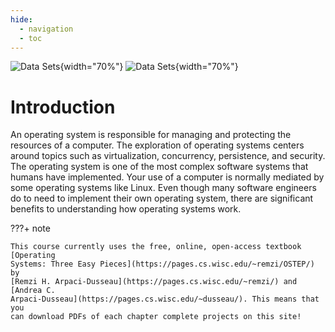 ```yaml
---
hide:
  - navigation
  - toc
---
```


<!-- TODO: Add a logo that fully describes all of the topics in the course -->
<!-- TODO: Make sure that you draw the logo using this tool: https://excalidraw.com/ -->
<!-- TODO: Export the logo into the SVG format and save it in the docs/img directory -->
<!-- TODO: The logo needs a regular and inverse-regular logo; see instructor for details -->
<!-- TODO: Make sure that the introduction references each input, output, and process in the logo -->

![Data Sets](/img/terminal-window.svg#only-light){width="70%"}
![Data Sets](/img/terminal-window-inverted.svg#only-dark){width="70%"}

# Introduction

An operating system is responsible for managing and protecting the resources of
a computer. The exploration of operating systems centers around topics such as
virtualization, concurrency, persistence, and security. The operating system is
one of the most complex software systems that humans have implemented. Your use
of a computer is normally mediated by some operating systems like Linux. Even
though many software engineers do to need to implement their own operating
system, there are significant benefits to understanding how operating systems
work.

<!-- TODO: Explain the benefits of understanding operating systems -->
<!-- TODO: Explain the benefits of using this site to learn operating systems -->

???+ note

    This course currently uses the free, online, open-access textbook [Operating
    Systems: Three Easy Pieces](https://pages.cs.wisc.edu/~remzi/OSTEP/) by
    [Remzi H. Arpaci-Dusseau](https://pages.cs.wisc.edu/~remzi/) and [Andrea C.
    Arpaci-Dusseau](https://pages.cs.wisc.edu/~dusseau/). This means that you
    can download PDFs of each chapter complete projects on this site!
